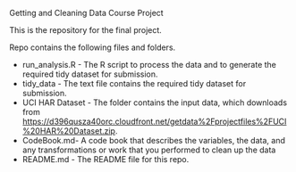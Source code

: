 Getting and Cleaning Data Course Project

This is the repository for the final project.

Repo contains the following files and folders.

* run_analysis.R -  The R script to process the data and to generate the required tidy dataset for submission.
* tidy_data -  The text file contains the required tidy dataset for submission.
* UCI HAR Dataset - The folder contains the input data, which downloads from https://d396qusza40orc.cloudfront.net/getdata%2Fprojectfiles%2FUCI%20HAR%20Dataset.zip.
* CodeBook.md-  A code book that describes the variables, the data, and any transformations or work that you performed to clean up the data
* README.md - The README file for this repo.